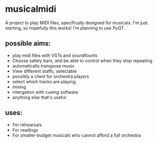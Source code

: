 # musicalmidi
A project to play MIDI files, specifically designed for musicals.
I'm just starting, so hopefully this works!
I'm planning to use PyQT.

## possible aims:
* play midi files with VSTs and soundfounts
* Choose safety bars, and be able to control when they stop repeating
* automatically transpose music
* View different staffs, selectable
* possibly a client for orchestra players
* select which tracks are playing
* mixing
* intergation with cueing software
* anything else that's useful

## uses:
* For rehearsals
* For readings
* For smaller-budget musicals who cannot afford a full orchestra
